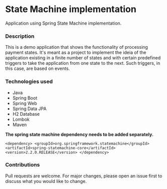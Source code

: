 # State Machine implementation

Application using Spring State Machine implementation.

### Description

This is a demo application that shows the functionality of processing payment states. It's meant as a project to implement the ideia of the application existing in a finite number of states and with certain predefined triggers to take the application from one state to the next. Such triggers, in this case, are based on events.

### Technologies used

- Java
- Spring Boot
- Spring Web
- Spring Data JPA
- H2 Database
- Lombok
- Maven

**The spring state machine dependency needs to be added separately.**

`<dependency>
 <groupId>org.springframework.statemachine</groupId>
 <artifactId>spring-statemachine-core</artifactId>
 <version>2.2.0.RELEASE</version>
</dependency>`

### Contributions

Pull requests are welcome. For major changes, please open an issue first to discuss what you would like to change.